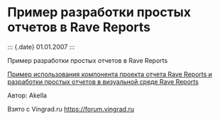 Пример разработки простых отчетов в Rave Reports
================================================

::: {.date}
01.01.2007
:::

Пример разработки простых отчетов в Rave Reports

[Пример использования компонента проекта отчета Rave Reports и
разработки простых отчетов в визуальной среде Rave
Reports](/zip/25_1.zip)

Автор: Akella

Взято с Vingrad.ru <https://forum.vingrad.ru>
